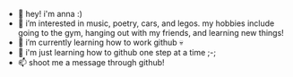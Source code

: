 - 👋 hey! i'm anna :)
- 👀 i’m interested in music, poetry, cars, and legos. my hobbies include going to the gym, hanging out with my friends, and learning new things!
- 🌱 i’m currently learning how to work github 💀 
- 💞️ i'm just learning how to github one step at a time ;-;
- 📫 shoot me a message through github! 

<!---
annadoannn/annadoannn is a ✨ special ✨ repository because its `README.md` (this file) appears on your GitHub profile.
You can click the Preview link to take a look at your changes.
--->
